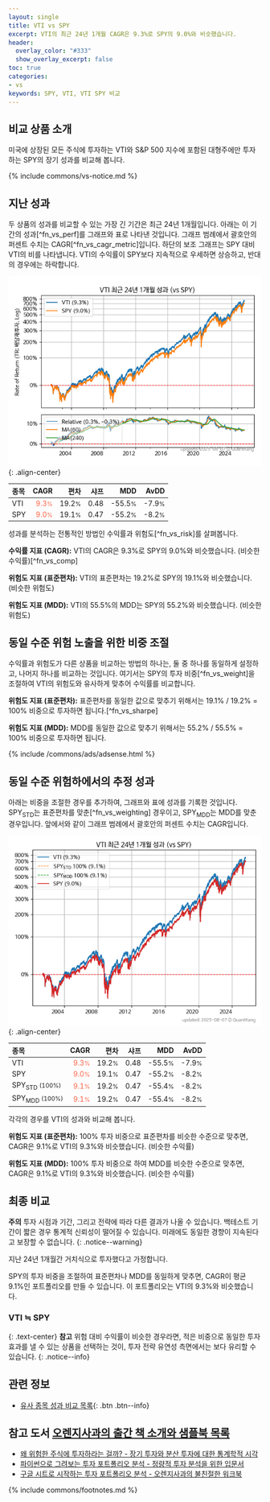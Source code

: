 ```yaml
---
layout: single
title: VTI vs SPY
excerpt: VTI의 최근 24년 1개월 CAGR은 9.3%로 SPY의 9.0%와 비슷했습니다.
header:
  overlay_color: "#333"
  show_overlay_excerpt: false
toc: true
categories:
- vs
keywords: SPY, VTI, VTI SPY 비교
---
```


## 비교 상품 소개


미국에 상장된 모든 주식에 투자하는 VTI와 S&P 500 지수에 포함된 대형주에만 투자하는 SPY의 장기 성과를 비교해 봅니다.



{% include commons/vs-notice.md %}

## 지난 성과

두 상품의 성과를 비교할 수 있는 가장 긴 기간은 최근 24년 1개월입니다. 아래는 이 기간의 성과[^fn_vs_perf]를 그래프와 표로 나타낸 것입니다.
그래프 범례에서 괄호안의 퍼센트 수치는 CAGR[^fn_vs_cagr_metric]입니다.
하단의 보조 그래프는 SPY 대비 VTI의 비를 나타냅니다.
VTI의 수익률이 SPY보다 지속적으로 우세하면 상승하고, 반대의 경우에는 하락합니다.

![VTI](/vs/images/vti-vs-spy_dual.png){: .align-center}

| **종목** | **CAGR** | **편차** | **샤프** | **MDD** | **AvDD** |
| :------------ | ------: | -----------: | -------: | ------: | -------: |
| VTI | <span style="color: tomato">9.3<small>%</small></span> | 19.2<small>%</small> | 0.48 | -55.5<small>%</small> | -7.9<small>%</small> |
| SPY | <span style="color: tomato">9.0<small>%</small></span> | 19.1<small>%</small> | 0.47 | -55.2<small>%</small> | -8.2<small>%</small> |

<!-- more -->


성과를 분석하는 전통적인 방법인 수익률과 위험도[^fn_vs_risk]를 살펴봅니다.

**수익률 지표 (CAGR):** VTI의 CAGR은 9.3%로 SPY의 9.0%와 비슷했습니다. (비슷한 수익률)[^fn_vs_comp]

**위험도 지표 (표준편차):** VTI의 표준편차는 19.2%로 SPY의 19.1%와 비슷했습니다. (비슷한 위험도)

**위험도 지표 (MDD):** VTI의 55.5%의 MDD는 SPY의 55.2%와 비슷했습니다. (비슷한 위험도)



## 동일 수준 위험 노출을 위한 비중 조절

수익률과 위험도가 다른 상품을 비교하는 방법의 하나는, 둘 중 하나를 동일하게 설정하고, 나머지 하나를 비교하는 것입니다.
여기서는 SPY의 투자 비중[^fn_vs_weight]을 조절하여 VTI의 위험도와 유사하게 맞추어 수익률를 비교합니다.

**위험도 지표 (표준편차):** 표준편차를 동일한 값으로 맞추기 위해서는 19.1% / 19.2% = 100% 비중으로 투자하면 됩니다.[^fn_vs_sharpe]

**위험도 지표 (MDD):** MDD를 동일한 값으로 맞추기 위해서는 55.2% / 55.5% = 100% 비중으로 투자하면 됩니다.


{% include /commons/ads/adsense.html %}



## 동일 수준 위험하에서의 추정 성과

아래는 비중을 조절한 경우를 추가하여, 그래프와 표에 성과를 기록한 것입니다.
SPY<sub>STD</sub>는 표준편차를 맞춘[^fn_vs_weighting] 경우이고, SPY<sub>MDD</sub>는 MDD를 맞춘 경우입니다.
앞에서와 같이 그래프 범례에서 괄호안의 퍼센트 수치는 CAGR입니다.


![VTI](/vs/images/vti-vs-spy.png){: .align-center}



| **종목** | **CAGR** | **편차** | **샤프** | **MDD** | **AvDD** |
| :------------ | ------: | -----------: | -------: | ------: | -------: |
| VTI | <span style="color: tomato">9.3<small>%</small></span> | 19.2<small>%</small> | 0.48 | -55.5<small>%</small> | -7.9<small>%</small> |
| SPY | <span style="color: tomato">9.0<small>%</small></span> | 19.1<small>%</small> | 0.47 | -55.2<small>%</small> | -8.2<small>%</small> |
| SPY<sub>STD</sub> <small>(100%)</small> | <span style="color: tomato">9.1<small>%</small></span> | 19.2<small>%</small> | 0.47 | -55.4<small>%</small> | -8.2<small>%</small> |
| SPY<sub>MDD</sub> <small>(100%)</small> | <span style="color: tomato">9.1<small>%</small></span> | 19.2<small>%</small> | 0.47 | -55.4<small>%</small> | -8.2<small>%</small> |



각각의 경우를 VTI의 성과와 비교해 봅니다.

**위험도 지표 (표준편차):** 100% 투자 비중으로 표준편차를 비슷한 수준으로 맞추면, CAGR은 9.1%로 VTI의 9.3%와 비슷했습니다. (비슷한 수익률)

**위험도 지표 (MDD):** 100% 투자 비중으로 하여 MDD를 비슷한 수준으로 맞추면, CAGR은 9.1%로 VTI의 9.3%와 비슷했습니다. (비슷한 수익률)




## 최종 비교

**주의** 투자 시점과 기간, 그리고 전략에 따라 다른 결과가 나올 수 있습니다. 백테스트 기간이 짧은 경우 통계적 신뢰성이 떨어질 수 있습니다. 미래에도 동일한 경향이 지속된다고 보장할 수 없습니다.
{: .notice--warning}

지난 24년 1개월간 거치식으로 투자했다고 가정합니다.

SPY의 투자 비중을 조절하여 표준편차나 MDD를 동일하게 맞추면, CAGR이 평균 9.1%인 포트폴리오를 만들 수 있습니다.
이 포트폴리오는 VTI의 9.3%와 비슷했습니다.

### VTI ≒ SPY
{: .text-center}
**참고** 위험 대비 수익률이 비슷한 경우라면, 적은 비중으로 동일한 투자 효과를 낼 수 있는 상품을 선택하는 것이, 투자 전략 유연성 측면에서는 보다 유리할 수 있습니다.
{: .notice--info}


## 관련 정보

- [유사 종목 성과 비교 목록](/vs/){: .btn .btn--info}


## 참고 도서 [오렌지사과의 출간 책 소개와 샘플북 목록](https://kongdori.tistory.com/691)

- [왜 위험한 주식에 투자하라는 걸까? - 장기 투자와 분산 투자에 대한 통계학적 시각](https://kongdori.tistory.com/421)
- [파이썬으로 그려보는 투자 포트폴리오 분석  - 정량적 투자 분석을 위한 입문서](https://kongdori.tistory.com/643)
- [구글 시트로 시작하는 투자 포트폴리오 분석 - 오렌지사과의 불친절한 워크북](https://kongdori.tistory.com/449)

{% include commons/footnotes.md %}